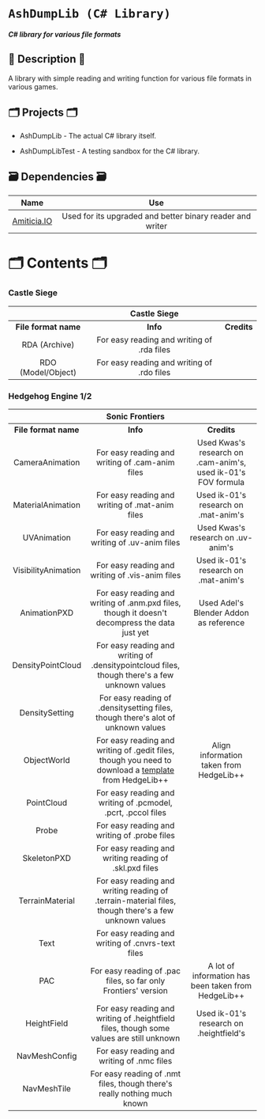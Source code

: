 # `AshDumpLib (C# Library)`

**_C# library for various file formats_**

## 📜 Description 📜

A library with simple reading and writing function for various file formats in various games.

## 🗂️ Projects 🗂️

- AshDumpLib - The actual C# library itself.

- AshDumpLibTest - A testing sandbox for the C# library.

## 🗃 Dependencies 🗃

|                                                     Name                                                      |                            Use                            |
| :-----------------------------------------------------------------------------------------------------------: | :-------------------------------------------------------: |
| [Amiticia.IO](<[https://github.com/tge-was-taken/Amicitia.IO](https://github.com/tge-was-taken/Amicitia.IO)>) | Used for its upgraded and better binary reader and writer |

# 🗂️ Contents 🗂️

### Castle Siege

|                      |              **Castle Siege**              |             |
| :------------------: | :----------------------------------------: | :---------: |
| **File format name** |                  **Info**                  | **Credits** |
|    RDA (Archive)     | For easy reading and writing of .rda files |             |
|  RDO (Model/Object)  | For easy reading and writing of .rdo files |             |

### Hedgehog Engine 1/2

|                      |                                                                              **Sonic Frontiers**                                                                               |                                                               |
| :------------------: | :----------------------------------------------------------------------------------------------------------------------------------------------------------------------------: | :-----------------------------------------------------------: |
| **File format name** |                                                                                    **Info**                                                                                    |                          **Credits**                          |
|   CameraAnimation    |                                                                For easy reading and writing of .cam-anim files                                                                 | Used Kwas's research on .cam-anim's, used ik-01's FOV formula |
|  MaterialAnimation   |                                                                For easy reading and writing of .mat-anim files                                                                 |             Used ik-01's research on .mat-anim's              |
|     UVAnimation      |                                                                 For easy reading and writing of .uv-anim files                                                                 |              Used Kwas's research on .uv-anim's               |
| VisibilityAnimation  |                                                                For easy reading and writing of .vis-anim files                                                                 |             Used ik-01's research on .mat-anim's              |
|     AnimationPXD     |                                         For easy reading and writing of .anm.pxd files, though it doesn't decompress the data just yet                                         |            Used Adel's Blender Addon as reference             |
|  DensityPointCloud   |                                         For easy reading and writing of .densitypointcloud files, though there's a few unknown values                                          |                                                               |
|    DensitySetting    |                                                For easy reading of .densitysetting files, though there's alot of unknown values                                                |                                                               |
|     ObjectWorld      | For easy reading and writing of .gedit files, though you need to download a [template](https://github.com/Radfordhound/HedgeLib/tree/HedgeLib%2B%2B/Templates) from HedgeLib++ |            Align information taken from HedgeLib++            |
|      PointCloud      |                                                         For easy reading and writing of .pcmodel, .pcrt, .pccol files                                                          |                                                               |
|        Probe         |                                                                  For easy reading and writing of .probe files                                                                  |                                                               |
|     SkeletonPXD      |                                                             For easy reading and writing reading of .skl.pxd files                                                             |                                                               |
|   TerrainMaterial    |                                      For easy reading and writing reading of .terrain-material files, though there's a few unknown values                                      |                                                               |
|         Text         |                                                           For easy reading and writing of .cnvrs-text files                                                            |                                                               |
|         PAC          |                                                         For easy reading of .pac files, so far only Frontiers' version                                                         |      A lot of information has been taken from HedgeLib++      |
|     HeightField      |                                            For easy reading and writing of .heightfield files, though some values are still unknown                                            |            Used ik-01's research on .heightfield's            |
|    NavMeshConfig     |                                                                   For easy reading and writing of .nmc files                                                                   |                                                               |
|     NavMeshTile      |                                                    For easy reading of .nmt files, though there's really nothing much known                                                    |                                                               |
